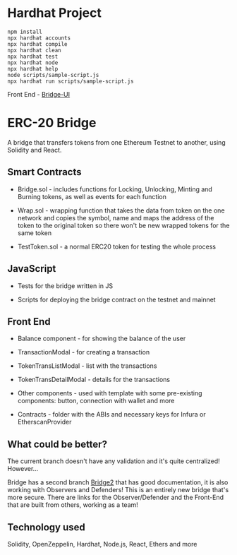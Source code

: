 # Hardhat Project

```shell
npm install
npx hardhat accounts
npx hardhat compile
npx hardhat clean
npx hardhat test
npx hardhat node
npx hardhat help
node scripts/sample-script.js
npx hardhat run scripts/sample-script.js
```
Front End - [Bridge-UI](https://github.com/SamBorisov/Bridge-UI)

# ERC-20 Bridge
A bridge that transfers tokens from one Ethereum Testnet to another, using Solidity and React.

## Smart Contracts 
 - Bridge.sol - includes functions for Locking, Unlocking, Minting and Burning tokens, as well as events for each function

 - Wrap.sol - wrapping function that takes the data from token on the one network and copies the symbol, name
and maps the address of the token to the original token so there won't be new wrapped tokens for the same token

 - TestToken.sol - a normal ERC20 token for testing the whole process

## JavaScript

 - Tests for the bridge written in JS

 - Scripts for deploying the bridge contract on the testnet and mainnet

## Front End 

- Balance component - for showing the balance of the user

- TransactionModal - for creating a transaction

- TokenTransListModal - list with the transactions

- TokenTransDetailModal - details for the transactions

- Other components - used with template with some pre-existing components:
button, connection with wallet and more

- Contracts - folder with the ABIs and necessary keys for Infura or EtherscanProvider

## What could be better? 
The current branch doesn't have any validation and it's quite centralized! However...

Bridge has a second branch [Bridge2](https://github.com/SamBorisov/Bridge/tree/Bridge2) that has good documentation, it is also working with Observers and Defenders! This is an entirely new bridge that's more secure. There are links for the Observer/Defender and the Front-End that are built from others, working as a team!

## Technology used
Solidity, OpenZeppelin, Hardhat, Node.js, React, Ethers and more
